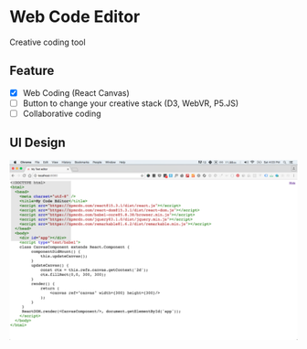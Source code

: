 # Web Code Editor
Creative coding tool

## Feature
- [x] Web Coding (React Canvas)
- [ ] Button to change your creative stack (D3, WebVR, P5.JS)
- [ ] Collaborative coding

## UI Design
![alt text](https://github.com/JulioMontas/My_Code_Editor/blob/master/Screen%20Shot.png?raw=true "Screenshot")

